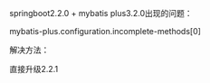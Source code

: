 springboot2.2.0 + mybatis plus3.2.0出现的问题：

mybatis-plus.configuration.incomplete-methods[0]

解决方法：

直接升级2.2.1

